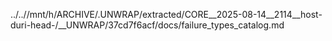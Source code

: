 ../..//mnt/h/ARCHIVE/.UNWRAP/extracted/CORE__2025-08-14__2114__host-duri-head-/__UNWRAP/37cd7f6acf/docs/failure_types_catalog.md